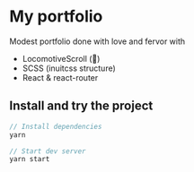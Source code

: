 # My portfolio

Modest portfolio done with love and fervor with
- LocomotiveScroll (💚)
- SCSS (inuitcss structure)
- React & react-router

## Install and try the project

```javascript
// Install dependencies
yarn
```

```javascript
// Start dev server
yarn start
```

